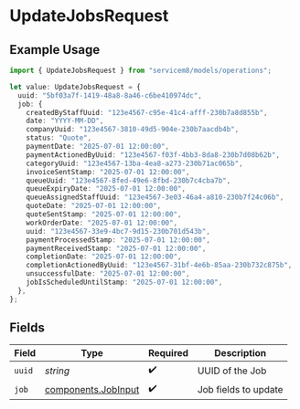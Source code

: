 # UpdateJobsRequest

## Example Usage

```typescript
import { UpdateJobsRequest } from "servicem8/models/operations";

let value: UpdateJobsRequest = {
  uuid: "5bf03a7f-1419-48a8-8a46-c6be410974dc",
  job: {
    createdByStaffUuid: "123e4567-c95e-41c4-afff-230b7a8d855b",
    date: "YYYY-MM-DD",
    companyUuid: "123e4567-3810-49d5-904e-230b7aacdb4b",
    status: "Quote",
    paymentDate: "2025-07-01 12:00:00",
    paymentActionedByUuid: "123e4567-f03f-4bb3-8da8-230b7d08b62b",
    categoryUuid: "123e4567-13ba-4ea8-a273-230b71ac065b",
    invoiceSentStamp: "2025-07-01 12:00:00",
    queueUuid: "123e4567-8fed-49e6-8fbd-230b7c4cba7b",
    queueExpiryDate: "2025-07-01 12:00:00",
    queueAssignedStaffUuid: "123e4567-3e03-46a4-a810-230b7f24c06b",
    quoteDate: "2025-07-01 12:00:00",
    quoteSentStamp: "2025-07-01 12:00:00",
    workOrderDate: "2025-07-01 12:00:00",
    uuid: "123e4567-33e9-4bc7-9d15-230b701d543b",
    paymentProcessedStamp: "2025-07-01 12:00:00",
    paymentReceivedStamp: "2025-07-01 12:00:00",
    completionDate: "2025-07-01 12:00:00",
    completionActionedByUuid: "123e4567-31bf-4e6b-85aa-230b732c875b",
    unsuccessfulDate: "2025-07-01 12:00:00",
    jobIsScheduledUntilStamp: "2025-07-01 12:00:00",
  },
};
```

## Fields

| Field                                                      | Type                                                       | Required                                                   | Description                                                |
| ---------------------------------------------------------- | ---------------------------------------------------------- | ---------------------------------------------------------- | ---------------------------------------------------------- |
| `uuid`                                                     | *string*                                                   | :heavy_check_mark:                                         | UUID of the Job                                            |
| `job`                                                      | [components.JobInput](../../models/components/jobinput.md) | :heavy_check_mark:                                         | Job fields to update                                       |